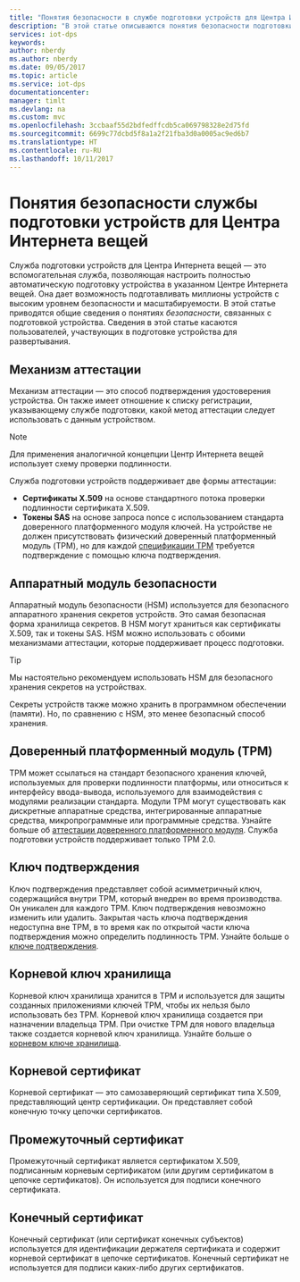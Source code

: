 ```yaml
---
title: "Понятия безопасности в службе подготовки устройств для Центра Интернета вещей Azure | Документация Майкрософт"
description: "В этой статье описываются понятия безопасности подготовки устройств при использовании службы подготовки устройств и Центра Интернета вещей."
services: iot-dps
keywords: 
author: nberdy
ms.author: nberdy
ms.date: 09/05/2017
ms.topic: article
ms.service: iot-dps
documentationcenter: 
manager: timlt
ms.devlang: na
ms.custom: mvc
ms.openlocfilehash: 3ccbaaf55d2bdfedffcdb5ca069798328e2d75fd
ms.sourcegitcommit: 6699c77dcbd5f8a1a2f21fba3d0a0005ac9ed6b7
ms.translationtype: HT
ms.contentlocale: ru-RU
ms.lasthandoff: 10/11/2017
---
```

# <a name="iot-hub-device-provisioning-service-security-concepts"></a>Понятия безопасности службы подготовки устройств для Центра Интернета вещей 

Служба подготовки устройств для Центра Интернета вещей — это вспомогательная служба, позволяющая настроить полностью автоматическую подготовку устройства в указанном Центре Интернета вещей. Она дает возможность подготавливать миллионы устройств с высоким уровнем безопасности и масштабируемости. В этой статье приводятся общие сведения о понятиях *безопасности*, связанных с подготовкой устройства. Сведения в этой статье касаются пользователей, участвующих в подготовке устройства для развертывания.

## <a name="attestation-mechanism"></a>Механизм аттестации

Механизм аттестации — это способ подтверждения удостоверения устройства. Он также имеет отношение к списку регистрации, указывающему службе подготовки, какой метод аттестации следует использовать с данным устройством.

> [!NOTE]
> Для применения аналогичной концепции Центр Интернета вещей использует схему проверки подлинности.

Служба подготовки устройств поддерживает две формы аттестации:
* **Сертификаты X.509** на основе стандартного потока проверки подлинности сертификата X.509.
* **Токены SAS** на основе запроса nonce с использованием стандарта доверенного платформенного модуля ключей. На устройстве не должен присутствовать физический доверенный платформенный модуль (TPM), но для каждой [спецификации TPM](https://trustedcomputinggroup.org/work-groups/trusted-platform-module/) требуется подтверждение с помощью ключа подтверждения.

## <a name="hardware-security-module"></a>Аппаратный модуль безопасности

Аппаратный модуль безопасности (HSM) используется для безопасного аппаратного хранения секретов устройств. Это самая безопасная форма хранилища секретов. В HSM могут храниться как сертификаты X.509, так и токены SAS. HSM можно использовать с обоими механизмами аттестации, которые поддерживает процесс подготовки.

> [!TIP]
> Мы настоятельно рекомендуем использовать HSM для безопасного хранения секретов на устройствах.

Секреты устройств также можно хранить в программном обеспечении (памяти). Но, по сравнению с HSM, это менее безопасный способ хранения.

## <a name="trusted-platform-module-tpm"></a>Доверенный платформенный модуль (TPM)

TPM может ссылаться на стандарт безопасного хранения ключей, используемых для проверки подлинности платформы, или относиться к интерфейсу ввода-вывода, используемого для взаимодействия с модулями реализации стандарта. Модули TPM могут существовать как дискретные аппаратные средства, интегрированные аппаратные средства, микропрограммные или программные средства. Узнайте больше об [аттестации доверенного платформенного модуля](/windows-server/identity/ad-ds/manage/component-updates/tpm-key-attestation). Служба подготовки устройств поддерживает только TPM 2.0.

## <a name="endorsement-key"></a>Ключ подтверждения

Ключ подтверждения представляет собой асимметричный ключ, содержащийся внутри TPM, который внедрен во время производства. Он уникален для каждого TPM. Ключ подтверждения невозможно изменить или удалить. Закрытая часть ключа подтверждения недоступна вне TPM, в то время как по открытой части ключа подтверждения можно определить подлинность TPM. Узнайте больше о [ключе подтверждения](https://technet.microsoft.com/library/cc770443(v=ws.11).aspx).

## <a name="storage-root-key"></a>Корневой ключ хранилища

Корневой ключ хранилища хранится в TPM и используется для защиты созданных приложениями ключей TPM, чтобы их нельзя было использовать без TPM. Корневой ключ хранилища создается при назначении владельца TPM. При очистке TPM для нового владельца также создается корневой ключ хранилища. Узнайте больше о [корневом ключе хранилища](https://technet.microsoft.com/library/cc753560(v=ws.11).aspx).

## <a name="root-certificate"></a>Корневой сертификат

Корневой сертификат — это самозаверяющий сертификат типа X.509, представляющий центр сертификации. Он представляет собой конечную точку цепочки сертификатов.

## <a name="intermediate-certificate"></a>Промежуточный сертификат

Промежуточный сертификат является сертификатом X.509, подписанным корневым сертификатом (или другим сертификатом в цепочке сертификатов). Он используется для подписи конечного сертификата.

## <a name="leaf-certificate"></a>Конечный сертификат

Конечный сертификат (или сертификат конечных субъектов) используется для идентификации держателя сертификата и содержит корневой сертификат в цепочке сертификатов. Конечный сертификат не используется для подписи каких-либо других сертификатов.
